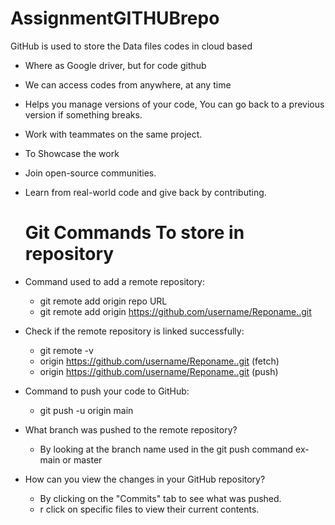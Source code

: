 # AssignmentGITHUBrepo
GitHub is used to store the Data files codes in cloud based
- Where as Google driver, but for code github
- We can access codes from anywhere, at any time
- Helps you manage versions of your code, You can go back to a previous version if something breaks.
- Work with teammates on the same project.
- To Showcase the work
- Join open-source communities.
- Learn from real-world code and give back by contributing.
  # Git Commands To store in repository
- Command used to add a remote repository:
    - git remote add origin repo URL
    - git remote add origin https://github.com/username/Reponame..git

- Check if the remote repository is linked successfully:
    - git remote -v
    - origin  https://github.com/username/Reponame..git (fetch)
    - origin  https://github.com/username/Reponame..git (push)

- Command to push your code to GitHub:
    - git push -u origin main

- What branch was pushed to the remote repository?
    - By looking at the branch name used in the git push command ex- main or master

- How can you view the changes in your GitHub repository?
    - By clicking on the "Commits" tab to see what was pushed.
    - r click on specific files to view their current contents.

